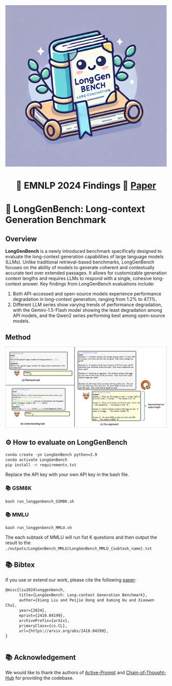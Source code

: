 ![](figs/logo.webp)

<h1 align="center">
   🚀 EMNLP 2024 Findings 📃 
   <a href="https://arxiv.org/abs/2410.04199" target="_blank">Paper</a>
</h1>

# 📖 LongGenBench: Long-context Generation Benchmark


## Overview

**LongGenBench** is a newly introduced benchmark specifically designed to evaluate the long-context generation capabilities of large language models (LLMs). Unlike traditional retrieval-based benchmarks, LongGenBench focuses on the ability of models to generate coherent and contextually accurate text over extended passages. It allows for customizable generation context lengths and requires LLMs to respond with a single, cohesive long-context answer. Key findings from LongGenBench evaluations include:

1. Both API-accessed and open-source models experience performance degradation in long-context generation, ranging from 1.2% to 47.1%.
2. Different LLM series show varying trends of performance degradation, with the Gemini-1.5-Flash model showing the least degradation among API models, and the Qwen2 series performing best among open-source models.

## Method
![Main](figs/main-fig.png)

## ⚙️ How to evaluate on LongGenBench
```
conda create -yn LongGenBench python=3.9 
conda activate LongGenBench
pip install -r requirements.txt
```

Replace the API key with your own API key in the bash file.

### 📚 GSM8K

```
bash run_longgenbench_GSM8K.sh
```


### 📚 MMLU

```
bash run_longgenbench_MMLU.sh
```
The each subtask of MMLU will run fist K questions and then output the result to the `./outputs/LongGenBench_MMLU/LongGenBench_MMLU_{subtask_name}.txt`


## 📚 Bibtex
If you use or extend our work, please cite the following [paper](https://arxiv.org/abs/2410.04199):
```
@misc{liu2024longgenbench,
      title={LongGenBench: Long-context Generation Benchmark}, 
      author={Xiang Liu and Peijie Dong and Xuming Hu and Xiaowen Chu},
      year={2024},
      eprint={2410.04199},
      archivePrefix={arXiv},
      primaryClass={cs.CL},
      url={https://arxiv.org/abs/2410.04199}, 
}


```

## 📚 Acknowledgement

We would like to thank the authors of [Active-Prompt](https://github.com/shizhediao/active-prompt) and [Chain-of-Thought-Hub](https://github.com/FranxYao/chain-of-thought-hub/) for providing the codebase.

